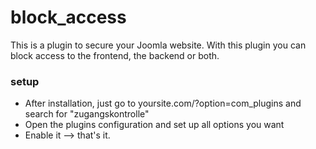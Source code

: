 # block_access
This is a plugin to secure your Joomla website. With this plugin you can block access to the frontend, the backend or both.

### setup
- After installation, just go to yoursite.com/?option=com_plugins and search for "zugangskontrolle"
- Open the plugins configuration and set up all options you want
- Enable it --> that's it.
